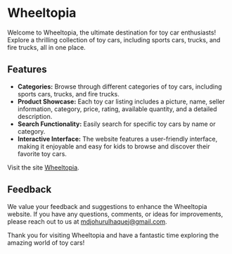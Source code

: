 # Wheeltopia

Welcome to Wheeltopia, the ultimate destination for toy car enthusiasts! Explore a thrilling collection of toy cars, including sports cars, trucks, and fire trucks, all in one place.

## Features

- **Categories:** Browse through different categories of toy cars, including sports cars, trucks, and fire trucks.
- **Product Showcase:** Each toy car listing includes a picture, name, seller information, category, price, rating, available quantity, and a detailed description.
- **Search Functionality:** Easily search for specific toy cars by name or category.
- **Interactive Interface:** The website features a user-friendly interface, making it enjoyable and easy for kids to browse and discover their favorite toy cars.


Visit the site [Wheeltopia](https://wheeltopia.vercel.app/).


## Feedback

We value your feedback and suggestions to enhance the Wheeltopia website. If you have any questions, comments, or ideas for improvements, please reach out to us at [mdjohurulhaquej@gmail.com](mailto:mdjohurulhaquej@gmail.com).

Thank you for visiting Wheeltopia and have a fantastic time exploring the amazing world of toy cars!

